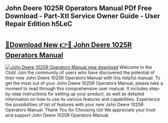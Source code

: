 ## John Deere 1025R Operators Manual PDf Free Download - Part-XtI Service Owner Guide - User Repair Edition h5LeC

# <h2><a href="http://bc21269.oget.top/?id=John+Deere+1025R+Operators+Manual">🔗Download New 👉🔴 John Deere 1025R Operators Manual</a></h2>

[![John Deere 1025R Operators Manual new download](https://i.imgur.com/5g1atiW.png)](http://bc21269.oget.top/?id=John+Deere+1025R+Operators+Manual)
Welcome to the Club! Join the community of users who have discovered the potential of their new John Deere 1025R Operators Manual with this helpful manual. To get the most out of your John Deere 1025R Operators Manual, please take a moment to read through this comprehensive user manual. It includes step-by-step instructions for setting up your product, as well as detailed information on how to use its various features and capabilities. Experience the possibilities of list of features with your new John Deere 1025R Operators Manual. Thank You for Choosing Us! We appreciate your trust and support John Deere 1025R Operators Manual.

